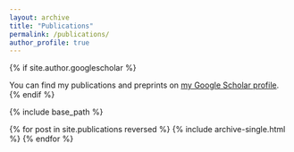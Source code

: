 ```yaml
---
layout: archive
title: "Publications"
permalink: /publications/
author_profile: true
---
```


{% if site.author.googlescholar %}
  <div class="wordwrap">You can find my publications and preprints on <a href="{{[site.author.googlescholar](https://scholar.google.com/citations?user=1aal5_wAAAAJ&hl=zh-CN)}}">my Google Scholar profile</a>.</div>
{% endif %}

{% include base_path %}

{% for post in site.publications reversed %}
  {% include archive-single.html %}
{% endfor %}
